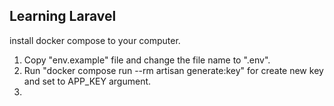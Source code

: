 
## Learning Laravel
install docker compose to your computer.

1. Copy "env.example" file and change the file name to ".env".
2. Run "docker compose run --rm artisan generate:key" for create new key and set to APP_KEY argument.
3. 